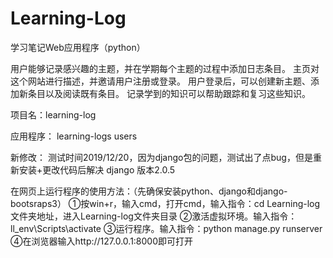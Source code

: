 # Learning-Log
学习笔记Web应用程序（python）

用户能够记录感兴趣的主题，并在学期每个主题的过程中添加日志条目。
主页对这个网站进行描述，并邀请用户注册或登录。
用户登录后，可以创建新主题、添加新条目以及阅读既有条目。
记录学到的知识可以帮助跟踪和复习这些知识。

项目名：learning-log

应用程序：
learning-logs
users

新修改：
测试时间2019/12/20，因为django包的问题，测试出了点bug，但是重新安装+更改代码后解决
django 版本2.0.5

在网页上运行程序的使用方法：（先确保安装python、django和django-bootsraps3）
①按win+r，输入cmd，打开cmd，输入指令：cd Learning-log文件夹地址，进入Learning-log文件夹目录
②激活虚拟环境。输入指令：ll_env\Scripts\activate
③运行程序。输入指令：python manage.py runserver
④在浏览器输入http://127.0.0.1:8000即可打开